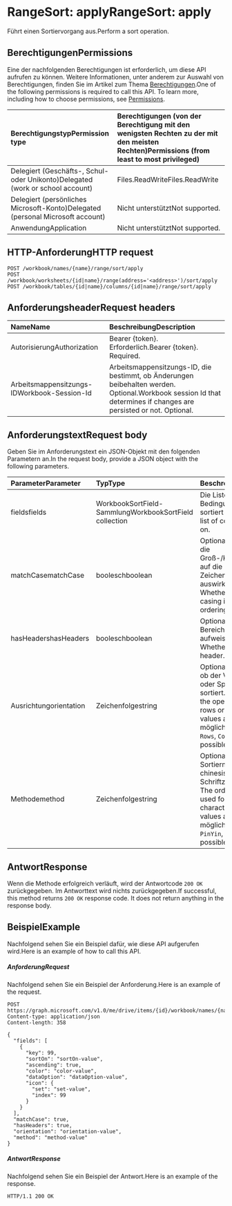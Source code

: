 # <a name="rangesort-apply"></a><span data-ttu-id="f15d5-101">RangeSort: apply</span><span class="sxs-lookup"><span data-stu-id="f15d5-101">RangeSort: apply</span></span>

<span data-ttu-id="f15d5-102">Führt einen Sortiervorgang aus.</span><span class="sxs-lookup"><span data-stu-id="f15d5-102">Perform a sort operation.</span></span>
## <a name="permissions"></a><span data-ttu-id="f15d5-103">Berechtigungen</span><span class="sxs-lookup"><span data-stu-id="f15d5-103">Permissions</span></span>
<span data-ttu-id="f15d5-p101">Eine der nachfolgenden Berechtigungen ist erforderlich, um diese API aufrufen zu können. Weitere Informationen, unter anderem zur Auswahl von Berechtigungen, finden Sie im Artikel zum Thema [Berechtigungen](../../../concepts/permissions_reference.md).</span><span class="sxs-lookup"><span data-stu-id="f15d5-p101">One of the following permissions is required to call this API. To learn more, including how to choose permissions, see [Permissions](../../../concepts/permissions_reference.md).</span></span>

|<span data-ttu-id="f15d5-106">Berechtigungstyp</span><span class="sxs-lookup"><span data-stu-id="f15d5-106">Permission type</span></span>      | <span data-ttu-id="f15d5-107">Berechtigungen (von der Berechtigung mit den wenigsten Rechten zu der mit den meisten Rechten)</span><span class="sxs-lookup"><span data-stu-id="f15d5-107">Permissions (from least to most privileged)</span></span>              |
|:--------------------|:---------------------------------------------------------|
|<span data-ttu-id="f15d5-108">Delegiert (Geschäfts-, Schul- oder Unikonto)</span><span class="sxs-lookup"><span data-stu-id="f15d5-108">Delegated (work or school account)</span></span> | <span data-ttu-id="f15d5-109">Files.ReadWrite</span><span class="sxs-lookup"><span data-stu-id="f15d5-109">Files.ReadWrite</span></span>    |
|<span data-ttu-id="f15d5-110">Delegiert (persönliches Microsoft-Konto)</span><span class="sxs-lookup"><span data-stu-id="f15d5-110">Delegated (personal Microsoft account)</span></span> | <span data-ttu-id="f15d5-111">Nicht unterstützt</span><span class="sxs-lookup"><span data-stu-id="f15d5-111">Not supported.</span></span>    |
|<span data-ttu-id="f15d5-112">Anwendung</span><span class="sxs-lookup"><span data-stu-id="f15d5-112">Application</span></span> | <span data-ttu-id="f15d5-113">Nicht unterstützt</span><span class="sxs-lookup"><span data-stu-id="f15d5-113">Not supported.</span></span> |

## <a name="http-request"></a><span data-ttu-id="f15d5-114">HTTP-Anforderung</span><span class="sxs-lookup"><span data-stu-id="f15d5-114">HTTP request</span></span>
<!-- { "blockType": "ignored" } -->
```http
POST /workbook/names/{name}/range/sort/apply
POST /workbook/worksheets/{id|name}/range(address='<address>')/sort/apply
POST /workbook/tables/{id|name}/columns/{id|name}/range/sort/apply

```
## <a name="request-headers"></a><span data-ttu-id="f15d5-115">Anforderungsheader</span><span class="sxs-lookup"><span data-stu-id="f15d5-115">Request headers</span></span>
| <span data-ttu-id="f15d5-116">Name</span><span class="sxs-lookup"><span data-stu-id="f15d5-116">Name</span></span>       | <span data-ttu-id="f15d5-117">Beschreibung</span><span class="sxs-lookup"><span data-stu-id="f15d5-117">Description</span></span>|
|:---------------|:----------|
| <span data-ttu-id="f15d5-118">Autorisierung</span><span class="sxs-lookup"><span data-stu-id="f15d5-118">Authorization</span></span>  | <span data-ttu-id="f15d5-p102">Bearer {token}. Erforderlich.</span><span class="sxs-lookup"><span data-stu-id="f15d5-p102">Bearer {token}. Required.</span></span> |
| <span data-ttu-id="f15d5-121">Arbeitsmappensitzungs-ID</span><span class="sxs-lookup"><span data-stu-id="f15d5-121">Workbook-Session-Id</span></span>  | <span data-ttu-id="f15d5-p103">Arbeitsmappensitzungs-ID, die bestimmt, ob Änderungen beibehalten werden. Optional.</span><span class="sxs-lookup"><span data-stu-id="f15d5-p103">Workbook session Id that determines if changes are persisted or not. Optional.</span></span>|

## <a name="request-body"></a><span data-ttu-id="f15d5-124">Anforderungstext</span><span class="sxs-lookup"><span data-stu-id="f15d5-124">Request body</span></span>
<span data-ttu-id="f15d5-125">Geben Sie im Anforderungstext ein JSON-Objekt mit den folgenden Parametern an.</span><span class="sxs-lookup"><span data-stu-id="f15d5-125">In the request body, provide a JSON object with the following parameters.</span></span>

| <span data-ttu-id="f15d5-126">Parameter</span><span class="sxs-lookup"><span data-stu-id="f15d5-126">Parameter</span></span>    | <span data-ttu-id="f15d5-127">Typ</span><span class="sxs-lookup"><span data-stu-id="f15d5-127">Type</span></span>   |<span data-ttu-id="f15d5-128">Beschreibung</span><span class="sxs-lookup"><span data-stu-id="f15d5-128">Description</span></span>|
|:---------------|:--------|:----------|
|<span data-ttu-id="f15d5-129">fields</span><span class="sxs-lookup"><span data-stu-id="f15d5-129">fields</span></span>|<span data-ttu-id="f15d5-130">WorkbookSortField-Sammlung</span><span class="sxs-lookup"><span data-stu-id="f15d5-130">WorkbookSortField collection</span></span>|<span data-ttu-id="f15d5-131">Die Liste der Bedingungen, nach denen sortiert werden soll.</span><span class="sxs-lookup"><span data-stu-id="f15d5-131">The list of conditions to sort on.</span></span>|
|<span data-ttu-id="f15d5-132">matchCase</span><span class="sxs-lookup"><span data-stu-id="f15d5-132">matchCase</span></span>|<span data-ttu-id="f15d5-133">boolesch</span><span class="sxs-lookup"><span data-stu-id="f15d5-133">boolean</span></span>|<span data-ttu-id="f15d5-p104">Optional. Gibt an, ob sich die Groß-/Kleinschreibung auf die Zeichenfolgensortierung auswirkt.</span><span class="sxs-lookup"><span data-stu-id="f15d5-p104">Optional. Whether to have the casing impact string ordering.</span></span>|
|<span data-ttu-id="f15d5-136">hasHeaders</span><span class="sxs-lookup"><span data-stu-id="f15d5-136">hasHeaders</span></span>|<span data-ttu-id="f15d5-137">boolesch</span><span class="sxs-lookup"><span data-stu-id="f15d5-137">boolean</span></span>|<span data-ttu-id="f15d5-p105">Optional. Gibt an, ob der Bereich eine Kopfzeile aufweist.</span><span class="sxs-lookup"><span data-stu-id="f15d5-p105">Optional. Whether the range has a header.</span></span>|
|<span data-ttu-id="f15d5-140">Ausrichtung</span><span class="sxs-lookup"><span data-stu-id="f15d5-140">orientation</span></span>|<span data-ttu-id="f15d5-141">Zeichenfolge</span><span class="sxs-lookup"><span data-stu-id="f15d5-141">string</span></span>|<span data-ttu-id="f15d5-142">Optional.</span><span class="sxs-lookup"><span data-stu-id="f15d5-142">Optional.</span></span> <span data-ttu-id="f15d5-143">Gibt an, ob der Vorgang Zeilen oder Spalten sortiert.</span><span class="sxs-lookup"><span data-stu-id="f15d5-143">Optional. Whether the operation is sorting rows or columns.  Possible values are: , .</span></span>  <span data-ttu-id="f15d5-144">Die möglichen Werte sind: `Rows`, `Columns`.</span><span class="sxs-lookup"><span data-stu-id="f15d5-144">The possible values are:</span></span>|
|<span data-ttu-id="f15d5-145">Methode</span><span class="sxs-lookup"><span data-stu-id="f15d5-145">method</span></span>|<span data-ttu-id="f15d5-146">Zeichenfolge</span><span class="sxs-lookup"><span data-stu-id="f15d5-146">string</span></span>|<span data-ttu-id="f15d5-147">Optional.</span><span class="sxs-lookup"><span data-stu-id="f15d5-147">Optional.</span></span> <span data-ttu-id="f15d5-148">Die Sortiermethode für chinesischen Schriftzeichen.</span><span class="sxs-lookup"><span data-stu-id="f15d5-148">Optional. The ordering method used for Chinese characters.  Possible values are: , .</span></span>  <span data-ttu-id="f15d5-149">Die möglichen Werte sind: `PinYin`, `StrokeCount`.</span><span class="sxs-lookup"><span data-stu-id="f15d5-149">The possible values are:</span></span>|

## <a name="response"></a><span data-ttu-id="f15d5-150">Antwort</span><span class="sxs-lookup"><span data-stu-id="f15d5-150">Response</span></span>

<span data-ttu-id="f15d5-p108">Wenn die Methode erfolgreich verläuft, wird der Antwortcode `200 OK` zurückgegeben. Im Antworttext wird nichts zurückgegeben.</span><span class="sxs-lookup"><span data-stu-id="f15d5-p108">If successful, this method returns `200 OK` response code. It does not return anything in the response body.</span></span>

## <a name="example"></a><span data-ttu-id="f15d5-153">Beispiel</span><span class="sxs-lookup"><span data-stu-id="f15d5-153">Example</span></span>
<span data-ttu-id="f15d5-154">Nachfolgend sehen Sie ein Beispiel dafür, wie diese API aufgerufen wird.</span><span class="sxs-lookup"><span data-stu-id="f15d5-154">Here is an example of how to call this API.</span></span>
##### <a name="request"></a><span data-ttu-id="f15d5-155">Anforderung</span><span class="sxs-lookup"><span data-stu-id="f15d5-155">Request</span></span>
<span data-ttu-id="f15d5-156">Nachfolgend sehen Sie ein Beispiel der Anforderung.</span><span class="sxs-lookup"><span data-stu-id="f15d5-156">Here is an example of the request.</span></span>
<!-- {
  "blockType": "request",
  "name": "rangesort_apply"
}-->
```http
POST https://graph.microsoft.com/v1.0/me/drive/items/{id}/workbook/names/{name}/range/sort/apply
Content-type: application/json
Content-length: 358

{
  "fields": [
    {
      "key": 99,
      "sortOn": "sortOn-value",
      "ascending": true,
      "color": "color-value",
      "dataOption": "dataOption-value",
      "icon": {
        "set": "set-value",
        "index": 99
      }
    }
  ],
  "matchCase": true,
  "hasHeaders": true,
  "orientation": "orientation-value",
  "method": "method-value"
}
```

##### <a name="response"></a><span data-ttu-id="f15d5-157">Antwort</span><span class="sxs-lookup"><span data-stu-id="f15d5-157">Response</span></span>
<span data-ttu-id="f15d5-158">Nachfolgend sehen Sie ein Beispiel der Antwort.</span><span class="sxs-lookup"><span data-stu-id="f15d5-158">Here is an example of the response.</span></span> 
<!-- {
  "blockType": "response"
} -->
```http
HTTP/1.1 200 OK
```

<!-- uuid: 8fcb5dbc-d5aa-4681-8e31-b001d5168d79
2015-10-25 14:57:30 UTC -->
<!-- {
  "type": "#page.annotation",
  "description": "RangeSort: apply",
  "keywords": "",
  "section": "documentation",
  "tocPath": ""
}-->